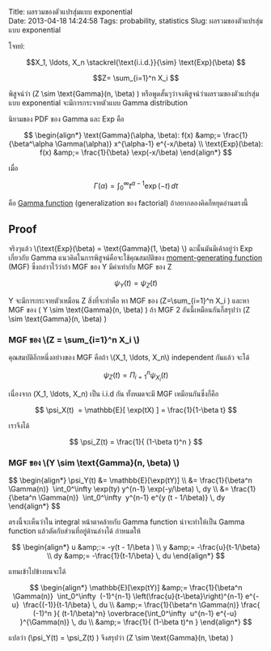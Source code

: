 Title: ผลรวมของตัวแปรสุ่มแบบ exponential  
Date: 2013-04-18 14:24:58
Tags: probability, statistics 
Slug: ผลรวมของตัวแปรสุ่มแบบ exponential  


โจทย์:

$$X_1, \ldots, X_n \stackrel{\text{i.i.d.}}{\sim} \text{Exp}(\beta) $$

$$Z= \sum_{i=1}^n X_i $$

พิสูจน์ว่า \(Z \sim \text{Gamma}(n, \beta) \) หรือพูดสั้นๆว่าจงพิสูจน์ว่าผลรวมของตัวแปรสุ่มแบบ exponential จะมีการกระจายตัวแบบ Gamma distribution

นิยามของ PDF ของ Gamma และ Exp คือ

$$
\begin{align*}
\text{Gamma}(\alpha, \beta): f(x) &amp;= \frac{1}{\beta^\alpha \Gamma(\alpha)} x^{\alpha-1} e^{-x/\beta} \\
\text{Exp}(\beta): f(x) &amp;= \frac{1}{\beta} \exp(-x/\beta)
\end{align*}
$$

เมื่อ

$$\Gamma(\alpha) = \int_0^\infty t^{\alpha-1} \exp(-t) \, dt$$

คือ <a href="http://en.wikipedia.org/wiki/Gamma_function">Gamma function</a> (generalization ของ factorial) ถ้าอยากลองคิดก็หยุดอ่านตรงนี้
<h2>Proof</h2>
จริงๆแล้ว \(\text{Exp}(\beta) = \text{Gamma}(1, \beta) \) ฉะนั้นมันมีเค้าอยู่ว่า Exp เกี่ยวกับ Gamma แนวคิดในการพิสูจน์คือจะใช้คุณสมบัติของ <a href="http://en.wikipedia.org/wiki/Moment-generating_function">moment-generating function</a> (MGF) ซึ่งกล่าวไว้ว่าถ้า MGF ของ Y มีค่าเท่ากับ MGF ของ Z

$$\psi_Y(t) = \psi_Z(t) $$

Y จะมีการกระจายตัวเหมือน Z สิ่งที่จะทำคือ หา MGF ของ \(Z=\sum_{i=1}^n X_i \) และหา MGF ของ \( Y \sim \text{Gamma}(n, \beta) \) ถ้า MGF 2 อันนี้เหมือนกันก็สรุปว่า \(Z \sim \text{Gamma}(n, \beta) \)
<h3>MGF ของ \(Z = \sum_{i=1}^n X_i \)</h3>
คุณสมบัติอีกหนึ่งอย่างของ MGF คือถ้า \(X_1, \ldots, X_n\) independent กันแล้ว จะได้

$$ \psi_Z(t) = \Pi_{i=1}^n \psi_{X_i}(t) $$

เนื่องจาก \(X_1, \ldots, X_n\) เป็น i.i.d กัน ทั้งหมดจะมี MGF เหมือนกันซึ่งก็คือ

$$ \psi_X(t)  = \mathbb{E}[ \exp(tX) ] = \frac{1}{1-\beta t} $$

เราจึงได้

$$ \psi_Z(t) = \frac{1}{ (1-\beta t)^n } $$
<h3>MGF ของ \(Y \sim \text{Gamma}(n, \beta) \)</h3>
$$
\begin{align*}
\psi_Y(t) &amp;= \mathbb{E}[\exp(tY)] \\
&amp;= \frac{1}{\beta^n \Gamma(n)}  \int_0^\infty \exp(ty) y^{n-1} \exp(-y/\beta) \, dy \\
&amp;= \frac{1}{\beta^n \Gamma(n)}  \int_0^\infty  y^{n-1} e^{y (t - 1/\beta)} \, dy
\end{align*}
$$

ตรงนี้จะเห็นว่าใน integral หน้าตาคล้ายกับ Gamma function น่าจะทำให้เป็น Gamma function แล้วตัดกับส่วนที่อยู่ด้านล่างได้ กำหนดให้

$$
\begin{align*}
u &amp;:= -y(t - 1/\beta ) \\
y &amp;= -\frac{u}{t-1/\beta} \\
dy &amp;= -\frac{1}{t-1/\beta} \, du
\end{align*}
$$

แทนเข้าไปข้างบนจะได้

$$
\begin{align*}
\mathbb{E}[\exp(tY)] &amp;= \frac{1}{\beta^n \Gamma(n)}  \int_0^\infty  (-1)^{n-1} \left(\frac{u}{t-\beta}\right)^{n-1} e^{-u}  \frac{(-1)}{t-1/\beta} \, du \\
&amp;= \frac{1}{\beta^n \Gamma(n)} \frac{ (-1)^n }{ (t-1/\beta)^n} \overbrace{\int_0^\infty  u^{n-1} e^{-u}  }^{\Gamma(n)} \, du \\
&amp;= \frac{1}{ (1-\beta t)^n }
\end{align*}
$$

แปลว่า \(\psi_Y(t) = \psi_Z(t) \) จึงสรุปว่า \(Z \sim \text{Gamma}(n, \beta) \)
